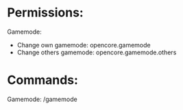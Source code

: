 # Permissions:
Gamemode:
- Change own gamemode: opencore.gamemode
- Change others gamemode: opencore.gamemode.others

# Commands:
Gamemode: /gamemode <gamemode> <player>
